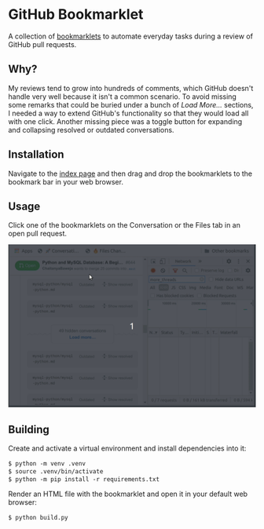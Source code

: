 # GitHub Bookmarklet

A collection of [bookmarklets](https://en.wikipedia.org/wiki/Bookmarklet) to automate everyday tasks during a review of GitHub pull requests.

## Why?

My reviews tend to grow into hundreds of comments, which GitHub doesn't handle very well because it isn't a common scenario. To avoid missing some remarks that could be buried under a bunch of _Load More..._ sections, I needed a way to extend GitHub's functionality so that they would load all with one click. Another missing piece was a toggle button for expanding and collapsing resolved or outdated conversations.

## Installation

Navigate to the [index page](https://bzaczynski.github.io/github-bookmarklet/) and then drag and drop the bookmarklets to the bookmark bar in your web browser.

## Usage

Click one of the bookmarklets on the Conversation or the Files tab in an open pull request.

<img alt="Loading More Conversation Threads" src="https://raw.githubusercontent.com/bzaczynski/github-bookmarklet/master/docs/demo.gif" width="600">

## Building

Create and activate a virtual environment and install dependencies into it:

```shell
$ python -m venv .venv
$ source .venv/bin/activate
$ python -m pip install -r requirements.txt
```

Render an HTML file with the bookmarklet and open it in your default web browser:

```shell
$ python build.py
```
